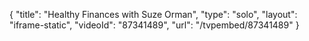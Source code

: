 {
    "title": "Healthy Finances with Suze Orman",
    "type": "solo",
    "layout": "iframe-static",
    "videoId": "87341489",
    "url": "\/tvpembed\/87341489"
}